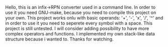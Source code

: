 Hello,
this is an infix->RPN converter used in a command line.
In order to use it you need GNU-make, because you need to compile this project on your own. This project works onlu with basic operands: '+', '-', 'x', '/', '^' and in order to use it you need to seperete every symbol with a space. 
This project is still untested.
I will consider adding possibility to have more complex operators and functions. 
I implemented my own stack-like data structure because i wanted to.
Thanks for watching.
